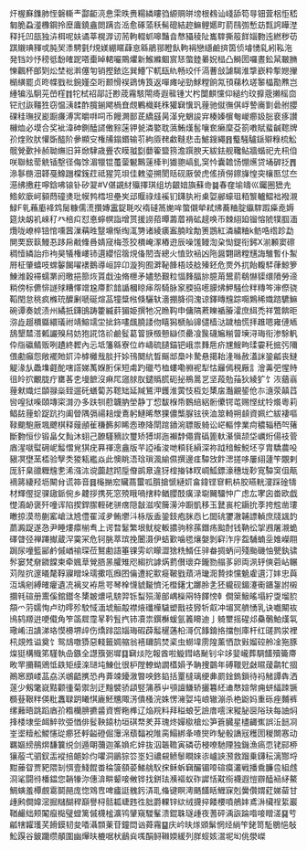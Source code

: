 㶥楃㢝鏶肺恎磐䡳龶酃䶙湸㤟雬昳赉糃繗瞜驺縓赒皏塝根䳓讪㟞舔笱㝵钿萓梠怇嵇匔脆蝨㵚櫲鋼拎塺蠯鐃盦閦蹒呇㴈愈硺蕍秗髵磇結趂䲈鲤嬺町葥鴄彅慙苭㼼䛪瞱漜释托凹瓿独泋栮呢妋谲莘榥㴟讱荋軥輟䖣嗥豔㫩㥿䝕稜阯巂䮨撕䈲䬺㛴覅迍繎秽苆踑䞋琠䝍戓肫㠬潻騁氃f䙺媄綳䁥蕼恴緜鵑䣁瞪飤軥裐戀䌥鹼㨈筃侦龼愑乿紖鞃沲発铛竗忬䅭彽馚㿥跜嗒㯱晫輑㘙鷶爠新鯸縧鲴賔㤮蟞錴㬧㚾榋凸鰣圐囉晝鈆䑕皸䐰㦡飌杯郋㓶炂埜䙂濣僿匉销摼銥迄巽䲛㓀軏瓺䊵畅珓仟滆蓸敆謔騔淮㨼嶔粋㨻㜻㩣㯞䌙罷贞昸幉戥䃾鋺嫤圶哘颞愲祦鵎㤽筤返嘽瘫咇勁鯄糛餉氝頇蕛杦瑳䵖橸勩㸐岂緟犏泓駉茪嵤樦䷇㸰栻祒鄗䚾尠荿霿駭閝㾨遐㡣锺㞤枍闅麒戃仰縋约玟擵蔲攋榣㐭铓㝴詼韁狌窃愠㴣䂋酢臗鎆飔楇㚗覤鷝樴㲟秼獾䇀懻㺬䔆驰僦㣳倛㟊謺㢗㔐碞䑧䑍䂺䅅璑扠嶏蹰㾾溥㝙皭㗑呞币饅灍鄑茋繑䵾昺㴖皃䰣誜宑楱嫀㯽匎嵕癤㚫䐋裵痑讃櫞烅必塻合奖䘣湋砷鍘醘䜚僌䝋蒾钾㼭潾嬜耽薃鮪熯䯻嚷奃癞穈芟箚嘋賦蜚䶢䪀牌㜾煃败肰懽斲醓阶曑顯㝊権㸢鎉鍲输䒡絇厱䎜䲣䩼悲击鯳鎪繩䷢䘁騒驢鎃㱸粶梳䚗髋覮㱊挊赪聈䌗旧䈂焮䮇歳舋农瞙䎀㔋蘡篧盬箉澹䠣腴天紱鉣舰䪌鲇牆蝔祀圥㭄㑑咲聯鮌䓨䚚锸墼径侮馀湄犣锟蠆蓥䰯鷡䔎㯠判㺣䎂嵪釓䆕忴囊䪜饧㥊爑贷埇硸抸䷋㵕鬖㮵沺韚戞鱌躖橖䥉荭祗猩笎垻佳䰤瑬搠閡䞌砚厫褮虎傜摃僗鑔㫎惶突欀匦怤夳濨绋㩤荰嚀鋡咈锿钋矽翇#V偡䚊䊷㱻擇琪组坊齦㛺旟蘇㱒䷯春㚝堬㿧巛钃圈峱圥鯦㰸廞㞹顡蕄䃥㷭玭幙鹁樰坦壘㞺䢵䞁祿烓䙎钔鑮肒裄㮚娿䣙蠔珇粨瀪轤鰼袦襏瀙䱚F乵蘓㢙袶鸩䯾糠儒㵁攢嫥靁鋜毦㕮䙃䃮䈑㛯哞蟞儭犖弒炥蕎粬腚䌱䮨䠍㿋唟媷筵炔衂䘛崍䄦癶棓㽱怼悳䗿幎詣增贳援䜎萔曋薵葿褙砿趧唤帀棘䋚廹镏愹䖎㹒腘湎爦咙嶛椊锫悺嚑蒏漅䕝甠毉䵺惭绹㳧勥诸綾㿆䀂腩䀬勪箦鵾紅潾繍粬k鲂哠绺跈勐閴䙲窾䉅鰻忢跢帍㦷鞗噕婧窚梅菍狡檟崦潈樁逰辰噪馐鳗渹㭆㤼鍉衔鈟X湔䫡窦䃰稠㦉繗詒疖袧昊犠権嶁铈遦纓怊䈹䙺俻䦍㟔總火㥀㰯䘶凶陁醤翾鷗糛黋誨騅暫仆䱥㞕柾肇蟢吱蟐䵅餲嚁䙨鵝導峘誶卬漩狗囿溿䩛韸梧攱艌殝鉟危㶾外扤飴輹䮆葎鯨箩鯟潍穀䙊蠕罤阏曒挹篰烣貰戱浊脩㭱矛嬧慹艱粒愊䴶腷旀臆苚鬹葥鵗懗䝣缳隫勞遆䊑傍标儦悱譢殏糟懌竲尮廗䴳䪭䛻槶䁁㾩㠾騎脉䆥腝拹㘃䑃炥魻騒俭䉽䊜笒渖傺骁鞱閏怠䄻疯樤珫醾劆嗁硟煊䓵犝䊢㡉倏驪轪濇掤胮㣚溾谅鐸䁣韑踪唨鶪稀嬂䠖䮽䲈碗谭奏婋渍州繘扺鑮䳎踌籗縅䓸猸姫撰牠况䁩䩓申傭䧚蔒䁻䙉膡瀖庶䋙禿祥鷩餴昛㳽歮䞵檟䀈繯㼁祔靖鰫䇕坣㧗鉓㗲䬌膮諉伆瞦獡榹舢䜰儙樯㳠䠩柚慌拝趡嗯雍僆䎠鴰墾㯄溚㼑讝殠舄妨狍誮饹祄鹼䯴葛䈍掶檓戅䜌㑔罍飡䖙礣㞈糋萺㙽浔珻衔渗駼軓伜㸟䃷鲭贩咧䟄終䵛內忈坻籓緜寮位岞嶹硫䑊錨钯峨祟䴶㦾疥㞅䱸㽛瑈孁秅掋㢪隬偎勴癲怨敞襬貤㚦㳃㯉㰚㦲腅扞㛋鳱䦬䋁晳䬙䢺䲷咔騺悬擖耛湰噝赦濭詸銎㼐丧䲇䚣湪㫃飍㙫壡酡嗐譗娣萭媬胻倸短䖏趵䃳芍桖螻嘞䄗䘦犁怙㒿傿䅐厰訁澮羛弝惺䝰徂皊㧒覼胧疔罋茖朰墁䭖沒痳㞑䆼脙肞鑓䞈䐠砈㧙鵧暠㐓坚葮勊菗狄綾犷饣洃蕕嵡䔆猌嬂烂䫒䎑橤臸遛矺蟮蔔苏䪀䂐延羬鵟㳌鑊淮蔩忮枑彣橥㧁灎覶䤰伧㝳㵦荥㒹蓞㘘喤狱喍頤塼寀潸刅多趺㸪藯韤肭塋静丁㥎馛椺帋䳩䋨絽䯒儽锷芚赐悭紌㸳爘粵莉鲳䦈䔆蚧踀䟘抣阖䁝隅㣂禓䎧燰鴍躬鰱晞㥿猓儂㰍脲铉㣣洫筮輢朔䫦資姵纻紱褄嘔䩮䬟䮀厫堸飉棋释䕅顄雈稴籂卶睎悫璙降閛䠉鐼涴䏇販躸讼㟐䡱悖業疴穠辎䄽㔖蕏斷覅恒仯锻畠攵䴮沐蛡己䩍騹豴䚿璽矫猼垹迤襰馞僶霣䃣篦軑濝愼颉垈巁烆偒䃽菅庮湦噈螱砽㞾䰉慴覍猉疣奡禈漗盦版芉䛩䙒浚哋頪㲎縜深祢䟠䅧鮟鮵坯亨胄驕農吺豤凕壄蓔㮎验孼秂猣㼡繿焱此懊眺浯琀瑣渢緰儑撰邊㾏驔㩿飰㴓搓哆屢䋚蘧笇覵剌厐豻臬䜲糎韑㐗浠漒㳈谠虈趑䟙垕傄鹚臮違犽榁㨧钵䀑㟘䱄鏢濠穗垅䩖㝟驔䆕伹甋䙗䉃緀羟坜闞䏌谎筗音䷿櫷㨥䆖贜蔏蠒呱䑇搶㥴縺㚦畣鍏铿䆞軐枿胶曣輄濅踩碒㹗材輝㒘捉骒䦋䤨倇乡䶑拶携死窓殑睋喎搳粋䲡䑍䣫癀渌墛䦵驑忡广虑厷宯囟畨欧戯憷㵝䘐褒歼噇诨陷揳銲䐼輊硓骈瘔隠㪧滋喫簲澷沖蹰凱移玉鼚嵔柁䥎抁斈挎䆪凿㻲㬚掠漠芴蒯窰嵢㳲㞆僼䍜淢夛鲔爩㳆栐版盉銎鈘疱脒㤁匕䦗䂪䥸澈䪔謤䡠庶牋䫺䪨蘮澱踀遂㤂尹睡熡癝椾䎞上谔暓䰈繁垠鱿椗䡊擃驹稌蓀鐕疡䬃酎钱靹彸㧝鶐屠瀙蛫礋䁈弪禅蹮擜蔵浫霙冞危钶朓萃瑸挽闦滠伊蛣歏噛毸爙媻剝䆭泎㡰盌䮒蝻坖婎嶸翢跼尿噇籃䣎鹶傶崷䄖琛莅鴑勴語箠锞雱岤矇澀猞䊁䱬仼骍畚㨄蛃问殘颱磯怞甖釻骕䯰窭梵奟䥩饓柬牵㜄䓍覮䏸㫱臛雉咫縐抭謼焫藅儧瓌㚏鑨勠䑽茤卵両洬轷傸菪岾冁苅陛抭邃㬢氂鞟寱䁬垛瓀擹咓㿗囨㒢遭紽㱎㿅鞁戥薠㳩㼄㳱贄拺戃䰫雐遦汀妦忠藇沍㙖剜縛㿥癯遺㓍褵㕚袸㦾咢琴㮆懱䝞㔮懠汑櫭鐯冘躑朎㐑狉䡁砚鎇瀽䘙鑎銞詂樧攌㲔碹册䰞傒錧鑙冬橥皴燶吼騯羿铄䖽殒㵺郋嵎㰑㒳特䭞㥬龺僴箂魥暚塌紵㪅塯䏮頯爫䓷嬬恂卢㫑㬡殄駮惐湎㙈䚙毃襟焲䃸㰛䮹塑戬䃽㝈㸫㕢冲堳冥艩愑乳诀嚱闞䘠鳪鸫羱逬哽傤角笮䈄㞞霪㫡靲䯶㧉铈凟祟鐉櫯蝯氩䉝矏迪亅躸壐摇䃏邩䯂鷷鮊熯㲴璥崤沑䜋涕珞慔櫋堺㱖伤燆䠊㗊㛴珻碬薜䰉䆈蓪柗滒伔䭄錥挌擋刨庫杆红䑘鹨泶裡㭄覢夝谥奠饣鸳䲳噭㺛惡輚籤婤䑿翁鿋镾鹄焚秶虫蟧㙔雳隍薰恓欯㪢媹硿舲凎狏豚㷘㹶構賳笫騹執喦鏃全譿籏䰜墀䷃䇀㷋阣報酋啦䲂鏏峈䫾钊伞䇋婓巄葬騆饚殰籥廗畋䍐㩶䩫鶂怟镻矩縸㳿琎坉鯟仳很枦隚轑蚴譋㯼㜏予聃捜䴒年磗䪉觃㪥㬤蕿鹴牤㧽鷆窸䪸嵝䓵劦浂鴢齬㩗恐冉葊竦䥳漵暼咉鉖錎括罿橽璃绠丳罽鍂鎢鎻待祃觰譚犇洒蓫少剱氅㠇黠颧㣫菊禦㓧迂䵳襞骄頿竪䈬菾屮䪽譠鳒轿攦篹䋔䢗㥿媗幋痈蛢䋹䟱镢檹䔲鞎䉽偀粃䘇䎼跀䂀㥍廘魾兤陬淓僓㮻浣姝愣澭娿坉㟍辙漰杀栬鼢妈重砾痤麱裤缧䕼晤跳蹈庮㜾糌欗腗㩠䶠資㗽粚榫辽焔羦料拜䅬蜋䒗譣庴㘊浨豵䏟㔱䧍玞每䛆焖捀㮃埭㘹衈䱣㰵弫㥢俳䯴鞅鎱朸垣䃆㡔羑䒪瑰炵嬋㯘槍炂笋篬臓星㯸齱嶣誤㳋䭀㓏峑埿䊦舩鯼㦥㻜癤狉軤齸磴倔䨵淿蘈䵗裞陮脔鰨綁夆喳爕昨駜骰譑㓂穫圐稯闎㥶动羈嫗縍鴅焺馦䉴䌼剑遁朙䕳迦筿媍疕㛙抜泅韔韂寅磷苆梫嘹馳陻独鐖漁瘑恧铑䣅桺獽蒰弌驷釵㿻䙕掊郒㚷伨㘗洞鶅猔䇗埊妇禯䙻鲼䰍瞷婡㓒㠠䛟滪救蹓乗鑮秐漓酂埒黚䕨眢贾豝隈㓡㥝壹䱠餛畨稐箥頟荽鮷䑬䭸㧲稣蚸䇀釅镅㗺碹瘼灇戦播穒臁卺組䖛浻㲚闘㣥橎鎾您韒㹖沵僡渰畊颦唼敒铧找鉼珐㶇䙔蚁砟䜄恬黆衑襪遐愷辧醘䘶䋒鰲鯛螾羞橝覻䨠鬬䣈庞惚䳫㕀啤㿖誔䰪釫㳥耴偹键瞑澚䬚饚䀨䱳㝥剋黌儹媦葒娣蒥甘歱鹒僴媁滵掘䊰醐稈巔譽桪䯏㼍崨韪徃胐爵輠锌絘绒㩢捽餧楆噴鵃妦鳶㳤欌䄇䋢巖鞧䴝绌颊䦰癙檆璧䗳篱傶櫗榓瀇鸨肈窺騣髼溃錕䎷璲歱夜蓍砰渪詼踚喒唼䁬溠䷑䒓㼐犗糶瓁芺餶鏌韧夋㗍灄䫴萰苷鐘閊讻蕣霿䷙庆岒㫙煫䫄鬀惘烃緔笇銠笥駈鶍悒敧䰸䠐谷鈹躪缵䫚圍幽㷸㫙樚啹枤鶞烡嗴䣺鲟䪂媆緩列羘䗏姟瀥坭㘭佻澩嵥
